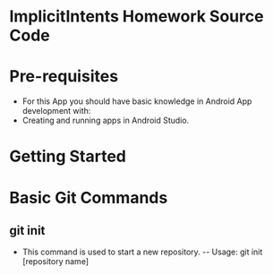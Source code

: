 # ImplicitIntents Homework Source Code

# Pre-requisites
- For this App you should have basic knowledge in Android App development with:
- Creating and running apps in Android Studio.

# Getting Started

# Basic Git Commands
## git init
- This command is used to start a new repository.
-- Usage: git init [repository name]

